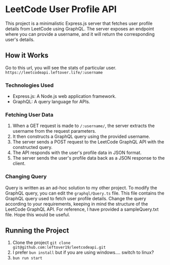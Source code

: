 # LeetCode User Profile API

This project is a minimalistic Express.js server that fetches user profile details from LeetCode using GraphQL. The server exposes an endpoint where you can provide a username, and it will return the corresponding user's details.

## How it Works
Go to this url, you will see the stats of particular user.
`https://leetcodeapi.leftover.life/:username`

### Technologies Used

- Express.js: A Node.js web application framework.
- GraphQL: A query language for APIs.

### Fetching User Data

1. When a GET request is made to `/:username/`, the server extracts the username from the request parameters.
2. It then constructs a GraphQL query using the provided username.
3. The server sends a POST request to the LeetCode GraphQL API with the constructed query.
4. The API responds with the user's profile data in JSON format.
5. The server sends the user's profile data back as a JSON response to the client.

### Changing Query
Query is written as an ad-hoc solution to my other project. 
To modify the GraphQL query, you can edit the `graphql/Query.ts` file. This file contains the GraphQL query used to fetch user profile details. Change the query according to your requirements, keeping in mind the structure of the LeetCode GraphQL API.
For reference, I have provided a sampleQuery.txt file. Hope this would be useful.

## Running the Project
1. Clone the project `git clone git@github.com:leftover19/leetcodeapi.git `
2. I prefer `bun install` but if you are using windows.... switch to linux?
3. `bun run start`
